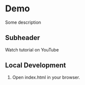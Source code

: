 # Demo

Some description

## Subheader

Watch tutorial on YouTube

## Local Development

1. Open index.html in your browser.
